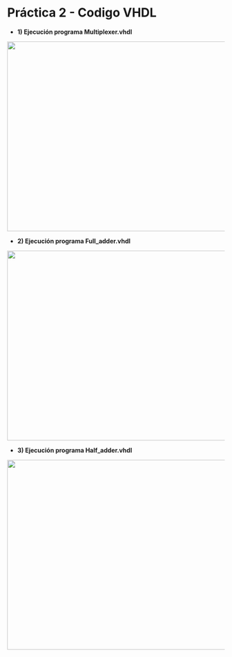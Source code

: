 # Práctica 2 - Codigo VHDL

- **1) Ejecución programa Multiplexer.vhdl** 
<p align="center">
  <img src="https://github.com/EdisonAltamirano/Advanced-Digital-Systems-Laboratory/blob/master/Practica_2_codigo_VHDL/docs/multiplexer.png" width="600" height="440" align="center"/>

</p>

- **2) Ejecución programa Full_adder.vhdl**
<p align="center">
  <img src="https://github.com/EdisonAltamirano/Advanced-Digital-Systems-Laboratory/blob/master/Practica_2_codigo_VHDL/docs/full_adder.png" width="600" height="440" align="center"/>

</p>

- **3) Ejecución programa Half_adder.vhdl**
<p align="center">
  <img src="https://github.com/EdisonAltamirano/Advanced-Digital-Systems-Laboratory/blob/master/Practica_2_codigo_VHDL/docs/half_adder.png" width="600" height="440" align="center"/>

</p>


